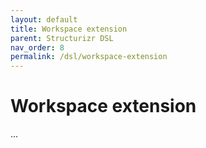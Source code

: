 ```yaml
---
layout: default
title: Workspace extension
parent: Structurizr DSL
nav_order: 8
permalink: /dsl/workspace-extension
---
```


# Workspace extension

...